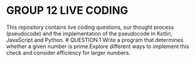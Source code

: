 # GROUP 12 LIVE CODING
This repository contains live coding questions, our thought process (pseudocode) and the implementation of the pseudocode in Kotlin, JavaScript and Python.
                                          # QUESTION 1
Write a program that determines whether a given  number is prime.Explore different ways to implement this check and consider efficiency for larger numbers.





